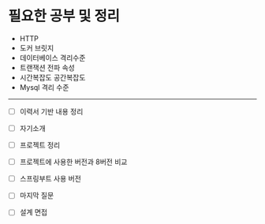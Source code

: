 # 필요한 공부 및 정리


* HTTP
* 도커 브릿지
* 데이터베이스 격리수준
* 트랜잭션 전파 속성
* 시간복잡도 공간복잡도
* Mysql 격리 수준
---
* [ ] 이력서 기반 내용 정리
* [ ] 자기소개 
* [ ] 프로젝트 정리
* [ ] 프로젝트에 사용한 버전과 8버전 비교
* [ ] 스프링부트 사용 버전
* [ ] 마지막 질문
* [ ] 설계 면접

